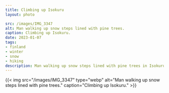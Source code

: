 ```yaml
---
title: Climbing up Isokuru
layout: photo

src: /images/IMG_3347
alt: Man walking up snow steps lined with pine trees.
caption: Climbing up Isokuru.
date: 2023-01-07
tags:
- finland
- winter
- snow
- hiking
description: Man walking up snow steps lined with pine trees in Isokuru, Finland.
---
```


{{< img src="/images/IMG_3347" type="webp" alt="Man walking up snow steps lined with pine trees." caption="Climbing up Isokuru." >}}

